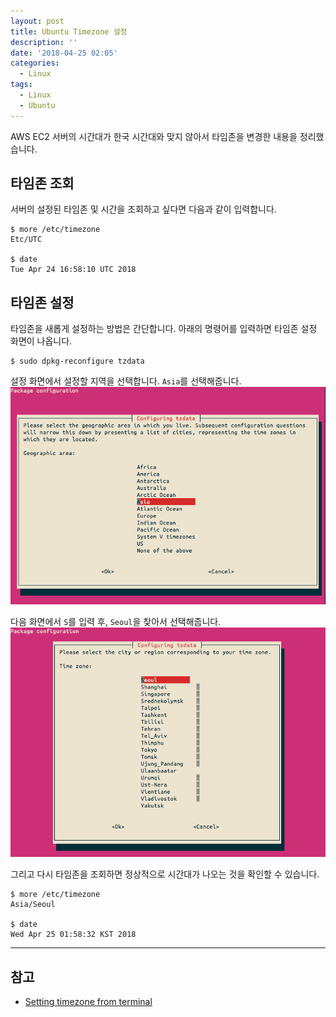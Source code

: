```yaml
---
layout: post
title: Ubuntu Timezone 설정
description: ''
date: '2018-04-25 02:05'
categories:
  - Linux
tags:
  - Linux
  - Ubuntu
---
```


AWS EC2 서버의 시간대가 한국 시간대와 맞지 않아서 타임존을 변경한 내용을 정리했습니다.  

## 타임존 조회
서버의 설정된 타임존 및 시간을 조회하고 싶다면 다음과 같이 입력합니다.

``` shell
$ more /etc/timezone
Etc/UTC

$ date
Tue Apr 24 16:58:10 UTC 2018
```

## 타임존 설정

타임존을 새롭게 설정하는 방법은 간단합니다. 아래의 명령어를 입력하면 타임존 설정 화면이 나옵니다.

``` shell
$ sudo dpkg-reconfigure tzdata
```

설정 화면에서 설정할 지역을 선택합니다. `Asia`를 선택해줍니다.
![timezone-1](/assets/images/post/timezone-1.png)

다음 화면에서 `S`를 입력 후, `Seoul`을 찾아서 선택해줍니다.
![timezone-2](/assets/images/post/timezone-2.png)

그리고 다시 타임존을 조회하면 정상적으로 시간대가 나오는 것을 확인할 수 있습니다.

``` shell
$ more /etc/timezone
Asia/Seoul

$ date
Wed Apr 25 01:58:32 KST 2018
```

-------------------

## 참고
* [Setting timezone from terminal](https://askubuntu.com/questions/323131/setting-timezone-from-terminal/323163)
